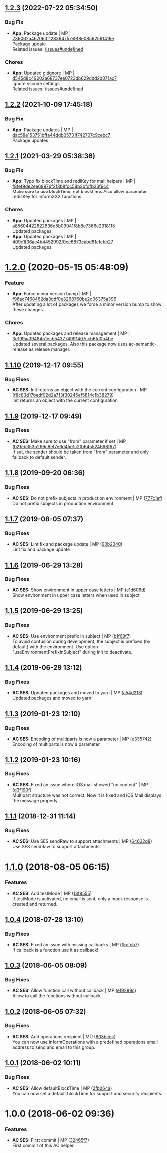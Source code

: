 <a name="1.2.3"></a>

## [1.2.3](https://github.com/admiralcloud/ac-ses/compare/v1.2.2..v1.2.3) (2022-07-22 05:34:50)


### Bug Fix

* **App:** Package update | MP | [236062a467063f128394757e9f8e08562591416e](https://github.com/admiralcloud/ac-ses/commit/236062a467063f128394757e9f8e08562591416e)    
Package update  
Related issues: [/issues#undefined](https://github.com//issues/undefined)
### Chores

* **App:** Updated gitignore | MP | [d545d8c49202a68737ee0723db629ddd2d071ac7](https://github.com/admiralcloud/ac-ses/commit/d545d8c49202a68737ee0723db629ddd2d071ac7)    
Ignore vscode settings  
Related issues: [/issues#undefined](https://github.com//issues/undefined)
<a name="1.2.2"></a>

## [1.2.2](https://github.com/admiralcloud/ac-ses/compare/v1.2.1..v1.2.2) (2021-10-09 17:45:18)


### Bug Fix

* **App:** Package updates | MP | [dac58e153751bffa44ddb05731f742707c9cebc7](https://github.com/admiralcloud/ac-ses/commit/dac58e153751bffa44ddb05731f742707c9cebc7)    
Package updates
<a name="1.2.1"></a>

## [1.2.1](https://github.com/mmpro/ac-ses/compare/v1.2.0..v1.2.1) (2021-03-29 05:38:36)


### Bug Fix

* **App:** Typo fix blockTime and rediKey for mail helpers | MP | [f8fef9de2ee68976f2f3b8fdc58b2bfdfb23f9c4](https://github.com/mmpro/ac-ses/commit/f8fef9de2ee68976f2f3b8fdc58b2bfdfb23f9c4)    
Make sure to use blockTime, not blocktime. Also allow parameter redisKey for informXXX functions.
### Chores

* **App:** Updated packages | MP | [a85604422822636d5b09941f8b8e7366e2318115](https://github.com/mmpro/ac-ses/commit/a85604422822636d5b09941f8b8e7366e2318115)    
Updated packages
* **App:** Updated packages | MP | [409c1f36ac4b4452992f0ce6873cabd81efcbb27](https://github.com/mmpro/ac-ses/commit/409c1f36ac4b4452992f0ce6873cabd81efcbb27)    
Updated packages
<a name="1.2.0"></a>
 
# [1.2.0](https://github.com/mmpro/ac-ses/compare/v1.1.10..v1.2.0) (2020-05-15 05:48:09)


### Feature

* **App:** Force minor version bump | MP | [f96ac7468462da3ddf0e3268760be2d06375a396](https://github.com/mmpro/ac-ses/commit/f96ac7468462da3ddf0e3268760be2d06375a396)    
After updating a lot of packages we force a minor version bump to show these changes.
### Chores

* **App:** Updated packages and release management | MP | [3e199aa1948451ecb543774991407ccb6fd0b4be](https://github.com/mmpro/ac-ses/commit/3e199aa1948451ecb543774991407ccb6fd0b4be)    
Updated several packages. Also this package now uses ac-semantic-release as release manager.
<a name="1.1.10"></a>
## [1.1.10](https://github.com/mmpro/ac-ses/compare/v1.1.9...v1.1.10) (2019-12-17 09:55)


### Bug Fixes

* **AC SES:** Init returns an object with the current configuration | MP ([f8c83d17bedf02d2a713f30245ef5814c1b38279](https://github.com/mmpro/ac-ses/commit/f8c83d17bedf02d2a713f30245ef5814c1b38279))    
  Init returns an object with the current configuration



<a name="1.1.9"></a>
## [1.1.9](https://github.com/mmpro/ac-ses/compare/v1.1.8...v1.1.9) (2019-12-17 09:49)


### Bug Fixes

* **AC SES:** Make sure to use "from" parameter if set | MP ([b21eb353b296c9ef7e6d45e1c2fb645524698f67](https://github.com/mmpro/ac-ses/commit/b21eb353b296c9ef7e6d45e1c2fb645524698f67))    
  If set, the sender should be taken from "from" parameter and only fallback to default sender.



<a name="1.1.8"></a>
## [1.1.8](https://github.com/mmpro/ac-ses/compare/v1.1.7...v1.1.8) (2019-09-20 06:36)


### Bug Fixes

* **AC SES:** Do not prefix subjects in production environment | MP ([777c1ef](https://github.com/mmpro/ac-ses/commit/777c1ef))    
  Do not prefix subjects in production environment



<a name="1.1.7"></a>
## [1.1.7](https://github.com/mmpro/ac-ses/compare/v1.1.6...v1.1.7) (2019-08-05 07:37)


### Bug Fixes

* **AC SES:** Lint fix and package update | MP ([90b2340](https://github.com/mmpro/ac-ses/commit/90b2340))    
  Lint fix and package update



<a name="1.1.6"></a>
## [1.1.6](https://github.com/mmpro/ac-ses/compare/v1.1.5...v1.1.6) (2019-06-29 13:28)


### Bug Fixes

* **AC SES:** Show environment in upper case letters | MP ([c1d606d](https://github.com/mmpro/ac-ses/commit/c1d606d))    
  Show environment in upper case letters when used in subject



<a name="1.1.5"></a>
## [1.1.5](https://github.com/mmpro/ac-ses/compare/v1.1.4...v1.1.5) (2019-06-29 13:25)


### Bug Fixes

* **AC SES:** Use environment prefix in subject | MP ([b1f68f7](https://github.com/mmpro/ac-ses/commit/b1f68f7))    
  To avoid confusion during development, the subject is prefixed (by default) with the environment.
Use option "useEnvironmentPrefixInSubject" during init to deactivate.



<a name="1.1.4"></a>
## [1.1.4](https://github.com/mmpro/ac-ses/compare/v1.1.3...v1.1.4) (2019-06-29 13:12)


### Bug Fixes

* **AC SES:** Updated packages and moved to yarn | MP ([a54d213](https://github.com/mmpro/ac-ses/commit/a54d213))    
  Updated packages and moved to yarn



<a name="1.1.3"></a>
## [1.1.3](https://github.com/mmpro/ac-ses/compare/v1.1.2...v1.1.3) (2019-01-23 12:10)


### Bug Fixes

* **AC SES:** Encoding of multiparts is now a parameter | MP ([e335742](https://github.com/mmpro/ac-ses/commit/e335742))    
  Encoding of multiparts is now a parameter



<a name="1.1.2"></a>
## [1.1.2](https://github.com/mmpro/ac-ses/compare/v1.1.1...v1.1.2) (2019-01-23 10:16)


### Bug Fixes

* **AC SES:** Fixed an issue where iOS mail showed "no content" | MP ([d3f190f](https://github.com/mmpro/ac-ses/commit/d3f190f))    
  Multipart structure was not correct. Now it is fixed and iOS Mail displays the message properly.



<a name="1.1.1"></a>
## [1.1.1](https://github.com/mmpro/ac-ses/compare/v1.1.0...v1.1.1) (2018-12-31 11:14)


### Bug Fixes

* **AC SES:** Use SES sendRaw to support attachments | MP ([64632d8](https://github.com/mmpro/ac-ses/commit/64632d8))    
  Use SES sendRaw to support attachments



<a name="1.1.0"></a>
# [1.1.0](https://github.com/mmpro/ac-ses/compare/v1.0.4...v1.1.0) (2018-08-05 06:15)


### Features

* **AC SES:** Add testMode | MP ([13f8555](https://github.com/mmpro/ac-ses/commit/13f8555))    
  If testMode is activated, no email is sent, only a mock response is created and returned.



<a name="1.0.4"></a>
## [1.0.4](https://github.com/mmpro/ac-ses/compare/v1.0.3...v1.0.4) (2018-07-28 13:10)


### Bug Fixes

* **AC SES:** Fixed an issue with missing callbacks | MP ([f5cfcb7](https://github.com/mmpro/ac-ses/commit/f5cfcb7))    
  If callback is a function use it as callback!



<a name="1.0.3"></a>
## [1.0.3](https://github.com/mmpro/ac-ses/compare/v1.0.2...v1.0.3) (2018-06-05 08:09)


### Bug Fixes

* **AC SES:** Allow function call without callback | MP ([ef9289c](https://github.com/mmpro/ac-ses/commit/ef9289c))    
  Allow to call the functions without callback



<a name="1.0.2"></a>
## [1.0.2](https://github.com/mmpro/ac-ses/compare/v1.0.1...v1.0.2) (2018-06-05 07:32)


### Bug Fixes

* **AC SES:** Add operations recipient | MÜ ([803bcec](https://github.com/mmpro/ac-ses/commit/803bcec))    
  You can now use informOperations with a predefined operations email address to send and email to
this group.



<a name="1.0.1"></a>
## [1.0.1](https://github.com/mmpro/ac-ses/compare/v1.0.0...v1.0.1) (2018-06-02 10:11)


### Bug Fixes

* **AC SES:** Allow defaultBlockTime | MP ([2fbd64a](https://github.com/mmpro/ac-ses/commit/2fbd64a))    
  You can now set a default blockTime for support and security recipients.



<a name="1.0.0"></a>
# 1.0.0 (2018-06-02 09:36)


### Features

* **AC SES:** First commit | MP ([32465f7](https://github.com/mmpro/ac-ses/commit/32465f7))    
  First commit of this AC helper



